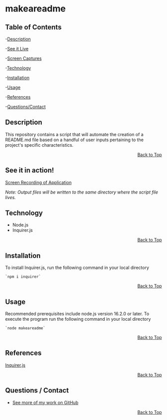 <h1 id="project-title">makeareadme</h1>
 
<!-- ![GitHub license](https://img.shields.io/badge/license-MIT-blue.svg) -->

<h2 id="table-contents">Table of Contents</h2>

-[Description](#project-desc)

-[See it Live](#project-tech)

-[Screen Captures](#project-captures)

-[Technology](#project-tech)

-[Installation](#project-inst)

-[Usage](#project-usage)

-[References](#project-ref)

-[Questions/Contact](#project-contact)


<h2 id="project-desc">Description</h2>
    This repository contains a script that will automate the creation of a README.md file based on a handful of user inputs pertaining to the project's specific characteristics. 
<p style='text-align: right;'><a href="#project-title">Back to Top</a></p>

<h2 id="project-live">See it in action!</h2>

[Screen Recording of Application](https://drive.google.com/file/d/15LY7wv0GOnx-S-SLZlB8DE9BN3zJoa5F/view?usp=sharing)

*Note: Output files will be written to the same directory where the script file lives.*
<!-- 
<h2 id="project-captures">Screen captures</h2>

| Image | Description |
| --- | ----------- |
| ![Console Usage](./assets/screenshots/Screenshot1.png) | Console Usage | -->

<h2 id="project-tech">Technology</h2>

- Node.js
- Inquirer.js

<p style='text-align: right;'><a href="#project-title">Back to Top</a></p>

<h2 id="project-inst">Installation</h2>

To install Inquirer.js, run the following command in your local directory

    `npm i inquirer`

<p style='text-align: right;'><a href="#project-title">Back to Top</a></p>

<h2 id="project-usage">Usage</h2>
Recommended prerequisites include node.js version 16.2.0 or later. To execute the program run the following command in your local directory

    `node makeareadme`

<p style='text-align: right;'><a href="#project-title">Back to Top</a></p>

<h2 id="project-ref">References</h2>

[Inquirer.js](https://www.npmjs.com/package/inquirer)

<p style='text-align: right;'><a href="#project-title">Back to Top</a></p>

<h2 id="project-contact">Questions / Contact</h2>

- [See more of my work on GitHub](https://github.com/mcjbyday) 

<p style='text-align: right;'><a href="#project-title">Back to Top</a></p>





